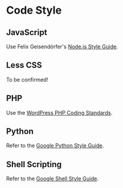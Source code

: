 # Code Style

## JavaScript

Use Felix Geisendörfer's [Node.js Style Guide](http://nodeguide.com/style.html).

## Less CSS

To be confirmed!

## PHP

Use the [WordPress PHP Coding Standards](http://make.wordpress.org/core/handbook/coding-standards/php/).

## Python

Refer to the [Google Python Style Guide](http://google-styleguide.googlecode.com/svn/trunk/pyguide.html).

## Shell Scripting

Refer to the [Google Shell Style Guide](http://google-styleguide.googlecode.com/svn/trunk/shell.xml).

